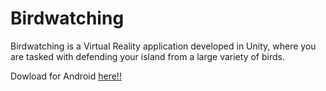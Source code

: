 # Birdwatching

Birdwatching is a Virtual Reality application developed in Unity, where you are tasked with defending your island from a large variety of birds.


Dowload for Android [here!!](https://drive.google.com/open?id=1HM2YnT7R-9jGcgGTqdbP8VCDkx0Bhk_2)
